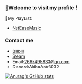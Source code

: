 ### 🎉Welcome to visit my profile！

🎵My PlayList:
- [NetEaseMusic](https://music.163.com/#/my/m/music/playlist?id=479598653)

### Contact me
- [Bilibili](https://space.bilibili.com/9334274)
- [Steam](https://steamcommunity.com/id/AkibaAo/)
- Email:2665495833@qq.com
- Discord:AkibaAo#8932

[![Anurag's GitHub stats](https://github-readme-stats.vercel.app/api?username=AkibaAo)](https://github.com/anuraghazra/github-readme-stats)

<!--
**AkibaAo/AkibaAo** is a ✨ _special_ ✨ repository because its `README.md` (this file) appears on your GitHub profile.

Here are some ideas to get you started:

- 🔭 I’m currently working on ...
- 🌱 I’m currently learning ...
- 👯 I’m looking to collaborate on ...
- 🤔 I’m looking for help with ...
- 💬 Ask me about ...
- 📫 How to reach me: ...
- 😄 Pronouns: ...
- ⚡ Fun fact: ...
-->
